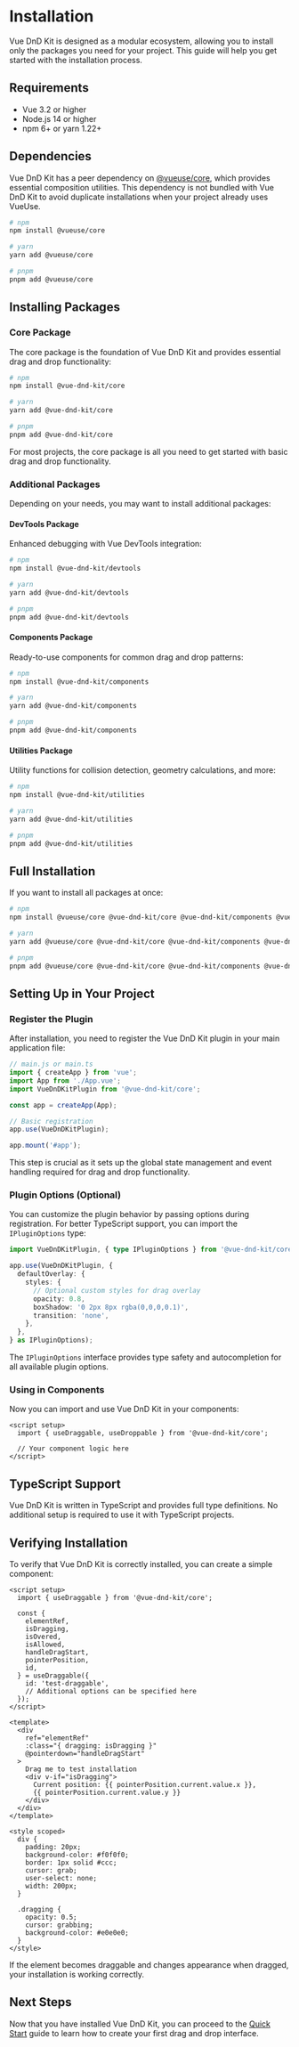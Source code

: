 # Installation

Vue DnD Kit is designed as a modular ecosystem, allowing you to install only the packages you need for your project. This guide will help you get started with the installation process.

## Requirements

- Vue 3.2 or higher
- Node.js 14 or higher
- npm 6+ or yarn 1.22+

## Dependencies

Vue DnD Kit has a peer dependency on [@vueuse/core](https://vueuse.org/), which provides essential composition utilities. This dependency is not bundled with Vue DnD Kit to avoid duplicate installations when your project already uses VueUse.

```bash
# npm
npm install @vueuse/core

# yarn
yarn add @vueuse/core

# pnpm
pnpm add @vueuse/core
```

## Installing Packages

### Core Package

The core package is the foundation of Vue DnD Kit and provides essential drag and drop functionality:

```bash
# npm
npm install @vue-dnd-kit/core

# yarn
yarn add @vue-dnd-kit/core

# pnpm
pnpm add @vue-dnd-kit/core
```

For most projects, the core package is all you need to get started with basic drag and drop functionality.

### Additional Packages

Depending on your needs, you may want to install additional packages:

#### DevTools Package

Enhanced debugging with Vue DevTools integration:

```bash
# npm
npm install @vue-dnd-kit/devtools

# yarn
yarn add @vue-dnd-kit/devtools

# pnpm
pnpm add @vue-dnd-kit/devtools
```

#### Components Package

Ready-to-use components for common drag and drop patterns:

```bash
# npm
npm install @vue-dnd-kit/components

# yarn
yarn add @vue-dnd-kit/components

# pnpm
pnpm add @vue-dnd-kit/components
```

#### Utilities Package

Utility functions for collision detection, geometry calculations, and more:

```bash
# npm
npm install @vue-dnd-kit/utilities

# yarn
yarn add @vue-dnd-kit/utilities

# pnpm
pnpm add @vue-dnd-kit/utilities
```

## Full Installation

If you want to install all packages at once:

```bash
# npm
npm install @vueuse/core @vue-dnd-kit/core @vue-dnd-kit/components @vue-dnd-kit/utilities @vue-dnd-kit/devtools

# yarn
yarn add @vueuse/core @vue-dnd-kit/core @vue-dnd-kit/components @vue-dnd-kit/utilities @vue-dnd-kit/devtools

# pnpm
pnpm add @vueuse/core @vue-dnd-kit/core @vue-dnd-kit/components @vue-dnd-kit/utilities @vue-dnd-kit/devtools
```

## Setting Up in Your Project

### Register the Plugin

After installation, you need to register the Vue DnD Kit plugin in your main application file:

```js
// main.js or main.ts
import { createApp } from 'vue';
import App from './App.vue';
import VueDnDKitPlugin from '@vue-dnd-kit/core';

const app = createApp(App);

// Basic registration
app.use(VueDnDKitPlugin);

app.mount('#app');
```

This step is crucial as it sets up the global state management and event handling required for drag and drop functionality.

### Plugin Options (Optional)

You can customize the plugin behavior by passing options during registration. For better TypeScript support, you can import the `IPluginOptions` type:

```ts
import VueDnDKitPlugin, { type IPluginOptions } from '@vue-dnd-kit/core';

app.use(VueDnDKitPlugin, {
  defaultOverlay: {
    styles: {
      // Optional custom styles for drag overlay
      opacity: 0.8,
      boxShadow: '0 2px 8px rgba(0,0,0,0.1)',
      transition: 'none',
    },
  },
} as IPluginOptions);
```

The `IPluginOptions` interface provides type safety and autocompletion for all available plugin options.

### Using in Components

Now you can import and use Vue DnD Kit in your components:

```vue
<script setup>
  import { useDraggable, useDroppable } from '@vue-dnd-kit/core';

  // Your component logic here
</script>
```

## TypeScript Support

Vue DnD Kit is written in TypeScript and provides full type definitions. No additional setup is required to use it with TypeScript projects.

## Verifying Installation

To verify that Vue DnD Kit is correctly installed, you can create a simple component:

```vue
<script setup>
  import { useDraggable } from '@vue-dnd-kit/core';

  const {
    elementRef,
    isDragging,
    isOvered,
    isAllowed,
    handleDragStart,
    pointerPosition,
    id,
  } = useDraggable({
    id: 'test-draggable',
    // Additional options can be specified here
  });
</script>

<template>
  <div
    ref="elementRef"
    :class="{ dragging: isDragging }"
    @pointerdown="handleDragStart"
  >
    Drag me to test installation
    <div v-if="isDragging">
      Current position: {{ pointerPosition.current.value.x }},
      {{ pointerPosition.current.value.y }}
    </div>
  </div>
</template>

<style scoped>
  div {
    padding: 20px;
    background-color: #f0f0f0;
    border: 1px solid #ccc;
    cursor: grab;
    user-select: none;
    width: 200px;
  }

  .dragging {
    opacity: 0.5;
    cursor: grabbing;
    background-color: #e0e0e0;
  }
</style>
```

If the element becomes draggable and changes appearance when dragged, your installation is working correctly.

## Next Steps

Now that you have installed Vue DnD Kit, you can proceed to the [Quick Start](/guide/quick-start) guide to learn how to create your first drag and drop interface.
